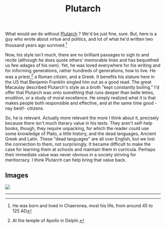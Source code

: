 ﻿---
title: Plutarch
---

What would we do without [Plutarch](<https://en.wikipedia.org/wiki/Plutarch>) ? We'd be just fine, sure. But, here is a guy who wrote about virtue and politics, and lot of what he'd written two thousand years ago survived.[^2]

Now, his style isn't much, there are no brilliant passages to sigh to and recite (although he does quote others' memorable lines and has bequethed us few adages of his own). Yet, he was loved everywhere for his writing and for informing generations, rather hundreds of generations, how to live. He was a priest,[^1] a Roman citizen, and a Greek. It benefits his stature here in the US that Benjamin Franklin singled him out as a good read. The great Macaulay described Plutarch's style as a broth "kept constantly boiling." I'd offer that Plutarch was onto something that runs deeper than belle letres, erudition, or a study of moral excellence. He simply realized what it is that makes people both responsible and effective, and at the same time good -nay best!- citizens.

So, he is relevant. Actually more relevant the more I think about it, precisely because there isn't much literary value in his texts. They aren't self-help books, though, they require unpacking, for which the reader could use some knowledge of Plato, a little history, and the dead languages, Ancient Greek and Latin. These "dead languages" are all over English, but we lost the connection to them, not surprisingly. It became difficult to make the case for learning them at schools and maintain them in curricula. Perhaps their immediate value was never obvious in a society striving for meritocracy. I think Plutarch can help bring that value back.

Images
------

![](<../images/radcliffe-camera.jpg>)


----

[^1]: At the temple of Apollo in Delphi.
[^2]: He was born and lived in Chaeronea, most his life, from around 45 to 125 AD

